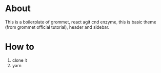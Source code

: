 # About

This is a boilerplate of grommet, react agit cnd enzyme, this is basic theme (from grommet official tutorial), header and sidebar.

# How to

1. clone it
2. yarn
